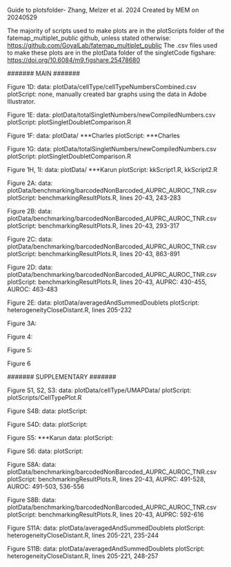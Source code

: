Guide to plotsfolder- Zhang, Melzer et al. 2024
Created by MEM on 20240529

The majority of scripts used to make plots are in the plotScripts folder of the fatemap_multiplet_public github, unless stated otherwise: https://github.com/GoyalLab/fatemap_multiplet_public 
The .csv files used to make these plots are in the plotData folder of the singletCode figshare: https://doi.org/10.6084/m9.figshare.25478680   

####### MAIN #######

Figure 1D: 
  data: plotData/cellType/cellTypeNumbersCombined.csv
  plotScript: none, manually created bar graphs using the data in Adobe Illustrator. 

Figure 1E: 
  data: plotData/totalSingletNumbers/newCompiledNumbers.csv
  plotScript: plotSingletDoubletComparison.R
  
Figure 1F: 
  data: plotData/ ***Charles
  plotScript: ***Charles
  
Figure 1G: 
  data: plotData/totalSingletNumbers/newCompiledNumbers.csv
  plotScript: plotSingletDoubletComparison.R
  
Figure 1H, 1I: 
  data: plotData/ ***Karun
  plotScript: kkScript1.R, kkScript2.R
  
Figure 2A: 
  data: plotData/benchmarking/barcodedNonBarcoded_AUPRC_AUROC_TNR.csv
  plotScript: benchmarkingResultPlots.R, lines 20-43, 243-283

Figure 2B: 
  data: plotData/benchmarking/barcodedNonBarcoded_AUPRC_AUROC_TNR.csv
  plotScript: benchmarkingResultPlots.R, lines 20-43, 293-317

Figure 2C: 
  data: plotData/benchmarking/barcodedNonBarcoded_AUPRC_AUROC_TNR.csv
  plotScript: benchmarkingResultPlots.R, lines 20-43, 863-891
  
Figure 2D: 
  data: plotData/benchmarking/barcodedNonBarcoded_AUPRC_AUROC_TNR.csv
  plotScript: benchmarkingResultPlots.R, lines 20-43, AUPRC: 430-455, AUROC: 463-483

Figure 2E: 
  data: plotData/averagedAndSummedDoublets
  plotScript: heterogeneityCloseDistant.R, lines 205-232
  

Figure 3A:







Figure 4:





Figure 5:




Figure 6



####### SUPPLEMENTARY #######

Figure S1, S2, S3:
  data: plotData/cellType/UMAPData/
  plotScript: plotScripts/CellTypePlot.R
  
  
Figure S4B:
  data: 
  plotScript: 
  
Figure S4D:
  data: 
  plotScript: 
  
Figure S5: ***Karun 
  data: 
  plotScript: 

Figure S6: 
  data: 
  plotScript: 

Figure S8A: 
  data: plotData/benchmarking/barcodedNonBarcoded_AUPRC_AUROC_TNR.csv
  plotScript: benchmarkingResultPlots.R, lines 20-43, AUPRC: 491-528, AUROC: 491-503, 536-556
  
Figure S8B: 
  data: plotData/benchmarking/barcodedNonBarcoded_AUPRC_AUROC_TNR.csv
  plotScript: benchmarkingResultPlots.R, lines 20-43, AUPRC: 592-616
  
Figure S11A:
  data: plotData/averagedAndSummedDoublets
  plotScript: heterogeneityCloseDistant.R, lines 205-221, 235-244

Figure S11B:
  data: plotData/averagedAndSummedDoublets
  plotScript: heterogeneityCloseDistant.R, lines 205-221, 248-257
